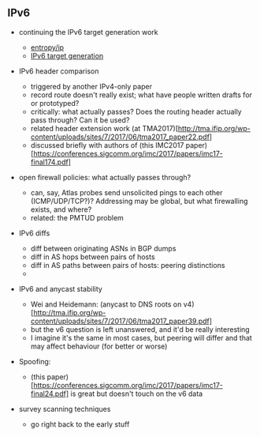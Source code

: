 ## IPv6

- continuing the IPv6 target generation work
  - [entropy/ip](https://dl.acm.org/citation.cfm?id=2987445)
  - [IPv6 target generation](https://conferences.sigcomm.org/imc/2017/papers/imc17-final245.pdf)

- IPv6 header comparison
  - triggered by another IPv4-only paper
  - record route doesn't really exist; what have people written drafts for or prototyped?
  - critically: what actually passes? Does the routing header actually pass through? Can it be used?
  - related header extension work (at TMA2017)[http://tma.ifip.org/wp-content/uploads/sites/7/2017/06/tma2017_paper22.pdf]
  - discussed briefly with authors of (this IMC2017 paper)[https://conferences.sigcomm.org/imc/2017/papers/imc17-final174.pdf]

- open firewall policies: what actually passes through?
  - can, say, Atlas probes send unsolicited pings to each other (ICMP/UDP/TCP?)? Addressing may be global, but what firewalling exists, and where?
  - related: the PMTUD problem

- IPv6 diffs
  - diff between originating ASNs in BGP dumps
  - diff in AS hops between pairs of hosts
  - diff in AS paths between pairs of hosts: peering distinctions
  - 

- IPv6 and anycast stability
  - Wei and Heidemann: (anycast to DNS roots on v4)[http://tma.ifip.org/wp-content/uploads/sites/7/2017/06/tma2017_paper39.pdf]
  - but the v6 question is left unanswered, and it'd be really interesting
  - I imagine it's the same in most cases, but peering will differ and that may affect behaviour (for better or worse)

- Spoofing:
  - (this paper)[https://conferences.sigcomm.org/imc/2017/papers/imc17-final24.pdf] is great but doesn't touch on the v6 data

- survey scanning techniques
  - go right back to the early stuff

